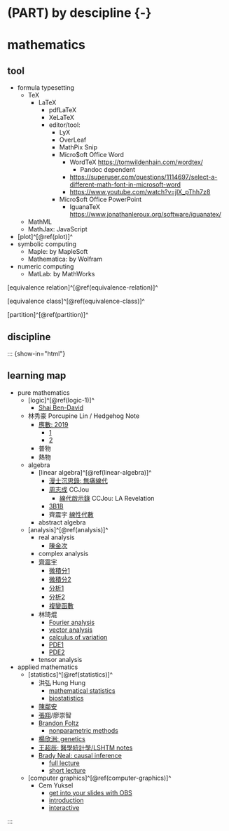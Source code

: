 # (PART) by descipline {-}
# mathematics

## tool

- formula typesetting
  - TeX
    - LaTeX
      - pdfLaTeX
      - XeLaTeX
      - editor/tool:
        - LyX
        - OverLeaf
        - MathPix Snip
        - Micro$oft Office Word
          - WordTeX https://tomwildenhain.com/wordtex/
            - Pandoc dependent
          - https://superuser.com/questions/1114697/select-a-different-math-font-in-microsoft-word
          - https://www.youtube.com/watch?v=jlX_pThh7z8
        - Micro$oft Office PowerPoint
          - IguanaTeX https://www.jonathanleroux.org/software/iguanatex/
  - MathML
  - MathJax: JavaScript
- [plot]^[\@ref(plot)]^
- symbolic computing
  - Maple:          by MapleSoft
  - Mathematica:    by Wolfram
- numeric computing
  - MatLab:         by MathWorks

[equivalence relation]^[\@ref(equivalence-relation)]^

[equivalence class]^[\@ref(equivalence-class)]^

[partition]^[\@ref(partition)]^

## discipline

::: {show-in="html"}

## learning map

- pure mathematics
  - [logic]^[\@ref(logic-1)]^
    - [Shai Ben-David](https://www.youtube.com/playlist?list=PLPW2keNyw-utXOOzLR-Wp1p0eE5LEtv3N)
  - 林秀豪 Porcupine Lin / Hedgehog Note
    - [應數: 2019](https://www.youtube.com/playlist?list=PLS0SUwlYe8cyfYWKPb8v55pCqfw0MnL0T)
      - [1](https://www.youtube.com/playlist?list=PLS0SUwlYe8cy7eNFtSWru7EtJ_yXM94YH)
      - [2](https://www.youtube.com/playlist?list=PLS0SUwlYe8cxiepObAy7dGDs29AdViZdj)
    - 普物
    - 熱物
  - algebra
    - [linear algebra]^[\@ref(linear-algebra)]^
      - [漫士沉思錄: 無痛線代](https://space.bilibili.com/266765166/channel/collectiondetail?sid=1794944)
      - [周志成](https://www.youtube.com/playlist?list=PLP-JUp2VR1LsFtHT-i_vZ3oNFIAc3t_Ju) CCJou
        - [線代啟示錄](https://ccjou.wordpress.com/) CCJou: LA Revelation
      - [3B1B](https://www.youtube.com/playlist?list=PLZHQObOWTQDPD3MizzM2xVFitgF8hE_ab)
      - 齊震宇 [線性代數](https://www.youtube.com/playlist?list=PLJWAeYEa8SXBej3kuQMz8vV41VabZUILb)
    - abstract algebra
  - [analysis]^[\@ref(analysis)]^
    - real analysis
      - [陳金次](https://www.youtube.com/playlist?list=PLil-R4o6jmGjoxAWZurHXAY0q9yxwXv5F)
    - complex analysis
    - [齊震宇](https://www.youtube.com/@ws2computer252/videos)
      - [微積分1](https://www.youtube.com/playlist?list=PLVJXJebpO4PhAc21JW-cYbzT3sq4s7Qg8)
      - [微積分2](https://www.youtube.com/playlist?list=PLil-R4o6jmGihq7XzdNzb0d5hHqEJbr6L)
      - [分析1](https://www.youtube.com/playlist?list=PLil-R4o6jmGhUqtKbZf0LIFKd-xN__g_M)
      - [分析2](https://www.youtube.com/playlist?list=PLil-R4o6jmGhkuZPmKL_A5Y7N4HOsa1nX)
      - [複變函數](https://www.youtube.com/playlist?list=PLDeGIcQNsaL7FnyhQhaVO7JU231RCYxnl)
    - 林琦焜
      - [Fourier analysis](https://www.youtube.com/playlist?list=PLj6E8qlqmkFuX5N1O3FKoDfoySC6Hku-2)
      - [vector analysis](https://www.youtube.com/playlist?list=PLj6E8qlqmkFuFrce6JQR-FGxM2rIbXUvr)
      - [calculus of variation](https://www.youtube.com/playlist?list=PLj6E8qlqmkFviK2-k7f-XjBLx3_37BPoP)
      - [PDE1](https://www.youtube.com/playlist?list=PLj6E8qlqmkFsD6ppAsmxs-VnWWo9uwWTK)
      - [PDE2](https://www.youtube.com/playlist?list=PLj6E8qlqmkFvOYhjGCYMnrF4oQ-8eH91H)
    - tensor analysis
- applied mathematics
  - [statistics]^[\@ref(statistics)]^
    - 洪弘 Hung Hung
      - [mathematical statistics](https://www.youtube.com/playlist?list=PLTpF-A8hKVUOqfNyA6mOD6lo2cc6clZZP)
      - [biostatistics](https://www.youtube.com/playlist?list=PLTp0eSi9MdkNZB4kyLSzIXIUy9JQOJ5AM)
    - [陳鄰安](https://www.youtube.com/playlist?list=PLTpF-A8hKVUPXtNAX9lro-leGgEK0OSEW)
    - [張翔](https://www.youtube.com/@shiangsir/playlists)/廖崇智
    - [Brandon Foltz](https://www.youtube.com/@BrandonFoltz/playlists)
      - [nonparametric methods](https://www.youtube.com/playlist?list=PLIeGtxpvyG-IV0Yf8AyeMgmNkpFBxBJlh)
    - [楊欣洲: genetics](https://www.youtube.com/playlist?list=PLTp0eSi9MdkPp0swo8-VVplaG8bateq7q)
    - [王超辰: 醫學統計學/LSHTM notes](https://bookdown.org/ccwang/medical_statistics6/)
    - [Brady Neal: causal inference](https://www.bradyneal.com/causal-inference-course)
      - [full lecture](https://www.youtube.com/playlist?list=PLoazKTcS0RzZ1SUgeOgc6SWt51gfT80N0)
      - [short lecture](https://www.youtube.com/playlist?list=PLoazKTcS0Rzb6bb9L508cyJ1z-U9iWkA0)
  - [computer graphics]^[\@ref(computer-graphics)]^
    - Cem Yuksel
      - [get into your slides with OBS](https://www.youtube.com/playlist?list=PLplnkTzzqsZT2-rLDXArSi8LnhWQu0mqv)
      - [introduction](https://www.youtube.com/playlist?list=PLplnkTzzqsZTfYh4UbhLGpI5kGd5oW_Hh)
      - [interactive](https://www.youtube.com/playlist?list=PLplnkTzzqsZS3R5DjmCQsqupu43oS9CFN)

:::
